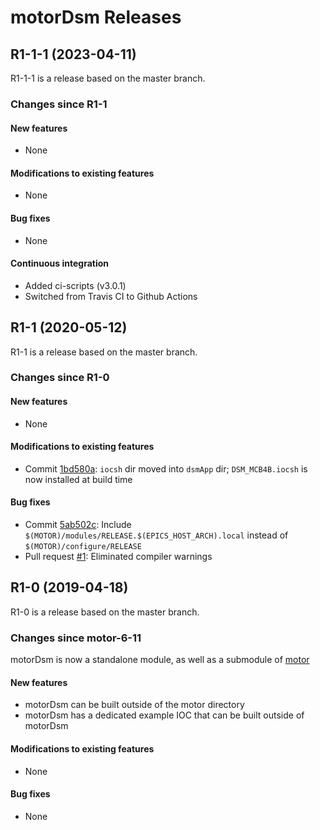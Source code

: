 # motorDsm Releases

## __R1-1-1 (2023-04-11)__
R1-1-1 is a release based on the master branch.  

### Changes since R1-1

#### New features
* None

#### Modifications to existing features
* None

#### Bug fixes
* None

#### Continuous integration
* Added ci-scripts (v3.0.1)
* Switched from Travis CI to Github Actions

## __R1-1 (2020-05-12)__
R1-1 is a release based on the master branch.  

### Changes since R1-0

#### New features
* None

#### Modifications to existing features
* Commit [1bd580a](https://github.com/epics-motor/motorDsm/commit/1bd580a87869fb140939978c0b06856917282da9): ``iocsh`` dir moved into ``dsmApp`` dir; ``DSM_MCB4B.iocsh`` is now installed at build time

#### Bug fixes
* Commit [5ab502c](https://github.com/epics-motor/motorDsm/commit/5ab502c53ac81885e2a511ade95f22d0a0db4f43): Include ``$(MOTOR)/modules/RELEASE.$(EPICS_HOST_ARCH).local`` instead of ``$(MOTOR)/configure/RELEASE``
* Pull request [#1](https://github.com/epics-motor/motorDsm/pull/1): Eliminated compiler warnings

## __R1-0 (2019-04-18)__
R1-0 is a release based on the master branch.  

### Changes since motor-6-11

motorDsm is now a standalone module, as well as a submodule of [motor](https://github.com/epics-modules/motor)

#### New features
* motorDsm can be built outside of the motor directory
* motorDsm has a dedicated example IOC that can be built outside of motorDsm

#### Modifications to existing features
* None

#### Bug fixes
* None

